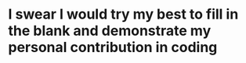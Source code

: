 # I swear I would try my best to fill in the blank and demonstrate my personal contribution in coding

